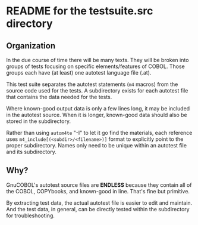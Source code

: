 # README for the testsuite.src directory

## Organization

In the due course of time there will be many texts. They will be broken into groups of tests focusing on specific elements/features of COBOL. Those groups each have (at least) one autotest language file (.at).

This test suite separates the autotest statements (`m4` macros) from the source code used for the tests. A subdirectory exists for each autotest file that contains the data needed for the tests.

Where known-good output data is only a few lines long, it may be included in the autotest source. When it is longer, known-good data should also be stored in the subdirectory.

Rather than using `autom4te` "-I" to let it go find the materials, each reference uses `m4_include[(<subdir>/<filename>)]` format to explicitly point to the proper subdirectory. Names only need to be unique within an autotest file and its subdirectory.

## Why?

GnuCOBOL's autotest source files are **ENDLESS** because they contain all of the COBOL, COPYbooks, and known-good in line. That's fine but primitive.

By extracting test data, the actual autotest file is easier to edit and maintain. And the test data, in general, can be directly tested within the subdirectory for troubleshooting.
